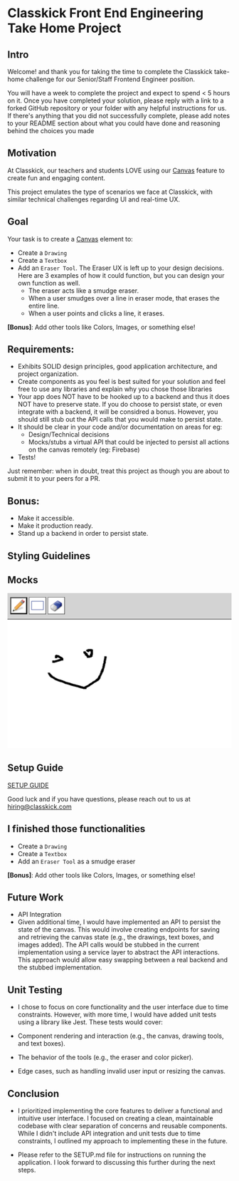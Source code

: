 # Classkick Front End Engineering Take Home Project

## Intro
Welcome! and thank you for taking the time to complete the Classkick take-home challenge for our Senior/Staff Frontend Engineer position.

You will have a week to complete the project and expect to spend < 5 hours on it. Once you have completed your solution, please reply with a link to a forked GitHub repository or your folder with any helpful instructions for us.
If there's anything that you did not successfully complete, please add notes to your README section about what you could have done and reasoning behind the choices you made

## Motivation
At Classkick, our teachers and students LOVE using our [Canvas](https://developer.mozilla.org/en-US/docs/Web/API/Canvas_API/Tutorial) feature to create fun and engaging content.

This project emulates the type of scenarios we face at Classkick, with similar technical challenges regarding UI and real-time UX.

## Goal
Your task is to create a [Canvas](https://developer.mozilla.org/en-US/docs/Web/API/Canvas_API/Tutorial) element to:
- Create a `Drawing`
- Create a `Textbox`
- Add an `Eraser Tool`. The Eraser UX is left up to your design decisions. Here are 3 examples of how it could function, but you can design your own function as well.
    - The eraser acts like a smudge eraser.
    - When a user smudges over a line in eraser mode, that erases the entire line.
    - When a user points and clicks a line, it erases.

**[Bonus]**: Add other tools like Colors, Images, or something else!


## Requirements:
 - Exhibits SOLID design principles, good application architecture, and project organization.
 - Create components as you feel is best suited for your solution and feel free to use any libraries and explain why you chose those libraries
 - Your app does NOT have to be hooked up to a backend and thus it does NOT have to preserve state. If you do choose to persist state, or even integrate with a backend, it will be considred a bonus. However, you should still stub out the API calls that you would make to persist state.
 - It should be clear in your code and/or documentation on areas for eg:
    - Design/Technical decisions
    - Mocks/stubs a virtual API that could be injected to persist all actions on the canvas remotely (eg: Firebase)
 - Tests!

Just remember: when in doubt, treat this project as though you are about to submit it to your peers for a PR.

## Bonus:
- Make it accessible.
- Make it production ready.
- Stand up a backend in order to persist state.

## Styling Guidelines

## Mocks
![Canvas Wireframe](public/classkick-take-home.png)

## Setup Guide
[SETUP GUIDE](SETUP.md)


Good luck and if you have questions, please reach out to us at hiring@classkick.com

## I finished those functionalities
- Create a `Drawing`
- Create a `Textbox`
- Add an `Eraser Tool` as a smudge eraser

**[Bonus]**: Add other tools like Colors, Images, or something else!

## Future Work
- API Integration
- Given additional time, I would have implemented an API to persist the state of the canvas. This would involve creating endpoints for saving and retrieving the canvas state (e.g., the drawings, text boxes, and images added). The API calls would be stubbed in the current implementation using a service layer to abstract the API interactions. This approach would allow easy swapping between a real backend and the stubbed implementation.

## Unit Testing
- I chose to focus on core functionality and the user interface due to time constraints. However, with more time, I would have added unit tests using a library like Jest. These tests would cover:

- Component rendering and interaction (e.g., the canvas, drawing tools, and text boxes).
- The behavior of the tools (e.g., the eraser and color picker).
- Edge cases, such as handling invalid user input or resizing the canvas.

## Conclusion
- I prioritized implementing the core features to deliver a functional and intuitive user interface. I focused on creating a clean, maintainable codebase with clear separation of concerns and reusable components. While I didn't include API integration and unit tests due to time constraints, I outlined my approach to implementing these in the future.

- Please refer to the SETUP.md file for instructions on running the application. I look forward to discussing this further during the next steps.
